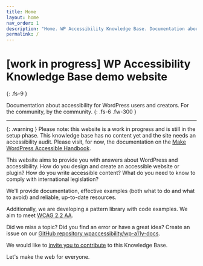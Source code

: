 ```yaml
---
title: Home
layout: home
nav_order: 1
description: "Home. WP Accessibility Knowledge Base. Documentation about accessibility for WordPress."
permalink: /
---
```


# [work in progress] WP Accessibility Knowledge Base demo website
{: .fs-9 }

Documentation about accessibility for WordPress users and creators. For the community, by the community.
{: .fs-6 .fw-300 }

---

{: .warning }
Please note: this website is a work in progress and is still in the setup phase. This knowledge base has no content yet and the site needs an accessibility audit. Please visit, for now, the documentation on the [Make WordPress Accessible Handbook](https://make.wordpress.org/accessibility/handbook/).

This website aims to provide you with answers about WordPress and accessibility. How do you design and create an accessible website or plugin? How do you write accessible content? What do you need to know to comply with international legislation? 

We'll provide documentation, effective examples (both what to do and what to avoid) and reliable, up-to-date resources.

Additionally, we are developing a pattern library with code examples. We aim to meet [WCAG 2.2 AA](https://www.w3.org/WAI/WCAG22/quickref/).

Did we miss a topic? Did you find an error or have a great idea? Create an issue on our [GitHub repository wpaccessibility/wp-a11y-docs](https://github.com/wpaccessibility/wp-a11y-docs/issues/).

We would like to [invite you to contribute](/docs/contribute/) to this Knowledge Base.

Let's make the web for everyone.
